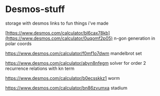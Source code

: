 # Desmos-stuff
storage with desmos links to fun things i've made

[https://www.desmos.com/calculator/bl6cax78kb](https://www.desmos.com/calculator/0uqomf2p05)
n-gon generation in polar coords

https://www.desmos.com/calculator/f0mf1o7dwm
mandelbrot set

https://www.desmos.com/calculator/abyn8nfegm
solver for order 2 recurrence relations with kn term

https://www.desmos.com/calculator/b0ecsskkz1
worm

https://www.desmos.com/calculator/bn86zvumxa
stadium
